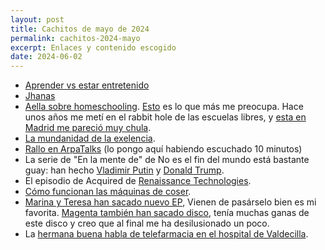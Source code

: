 ```yaml
---
layout: post
title: Cachitos de mayo de 2024
permalink: cachitos-2024-mayo
excerpt: Enlaces y contenido escogido
date: 2024-06-02
---
```


- [Aprender vs estar entretenido](https://x.com/karpathy/status/1756380066580455557)
- [Jhanas](https://asteriskmag.com/issues/06/manufacturing-bliss)
- [Aella sobre homeschooling](https://x.com/Aella_Girl/status/1796283095135740226). [Esto](https://x.com/Aella_Girl/status/1796283112546296083) es lo que más me preocupa. Hace unos años me metí en el rabbit hole de las escuelas libres, y [esta en Madrid me pareció muy chula](https://dragonamericanschool.com/).
- [La mundanidad de la exelencia](https://academics.hamilton.edu/documents/themundanityofexcellence.pdf).
- [Rallo en ArpaTalks](https://open.spotify.com/episode/2WIrMDpmlqBaSnN8squbxl?si=a2a7daf8ff6c4a3e) (lo pongo aquí habiendo escuchado 10 minutos)
- La serie de "En la mente de" de No es el fin del mundo está bastante guay: han hecho [Vladimir Putin](https://open.spotify.com/episode/5bAM2k5Fqf1ZacAChSETPe?si=70491691e66f4450) y [Donald Trump](https://open.spotify.com/episode/5IMQIsnWRpklKnfn54oPCr?si=dc35fc758adc4358).
- El episodio de Acquired de [Renaissance Technologies](https://open.spotify.com/episode/0psDxKAKhIpe4mvqipU1L1?si=589e527f94f1401b).
- [Cómo funcionan las máquinas de coser](https://youtu.be/RQYuyHNLPTQ).
- [Marina y Teresa han sacado nuevo EP](https://open.spotify.com/intl-es/album/1GrpjkyXqYNV5dZuO2iiSx?si=ZGqNous2QvO1Z_l8wju-zQ), Vienen de pasárselo bien es mi favorita. [Magenta también han sacado disco](https://open.spotify.com/intl-es/album/0HW9HpXzElTKhAOcF5OJo5?si=tH2cdfBwS8OvLb_EvM1dPA), tenía muchas ganas de este disco y creo que al final me ha desilusionado un poco.
- La [hermana buena habla de telefarmacia en el hospital de Valdecilla](https://diariofarma.com/2024/05/13/la-entrevista-telematica-expande-un-valor-anadido-al-rol-del-farmaceutico-de-hospital).

